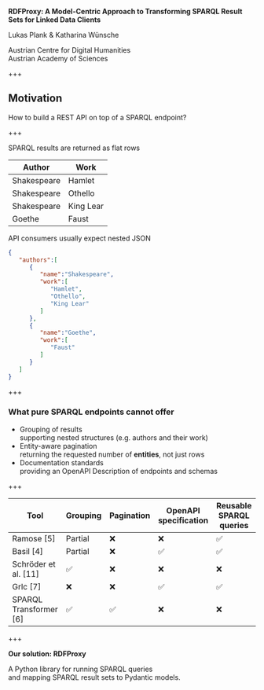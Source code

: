 **RDFProxy: A Model-Centric Approach to Transforming SPARQL Result Sets for Linked Data Clients** <!-- .element: class="font-size-125" -->

Lukas Plank & Katharina Wünsche

<span class="font-size-75">
Austrian Centre for Digital Humanities<br> 
Austrian Academy of Sciences
</span>

+++

## Motivation
How to build a REST API on top of a SPARQL endpoint? <!-- .element: class="fragment" data-fragment-index="1" -->

+++

<div class="flex">
<div>
SPARQL results are returned as flat rows

| Author      | Work    | 
| ----------- | ------- |
| Shakespeare | Hamlet  |
| Shakespeare | Othello |
| Shakespeare | King Lear |
| Goethe      | Faust   |
<!-- .element: class="font-size-75 mx-25" -->

</div>
<div class="fragment bl-1">
API consumers usually expect nested JSON

```json
{
   "authors":[
      {
         "name":"Shakespeare",
         "work":[
            "Hamlet",
            "Othello",
            "King Lear"
         ]
      },
      {
         "name":"Goethe",
         "work":[
            "Faust"
         ]
      }
   ]
}
```
</div>

+++

### What pure SPARQL endpoints cannot offer
<ul class="fragmented-list">
<li class="fragment">Grouping of results <br><span class="font-size-75">supporting nested structures (e.g. authors and their work)<span> </li>
<li class="fragment">Entity-aware pagination <br><span class="font-size-75">returning the requested number of <b>entities</b>, not just rows<span> </li>
<li class="fragment">Documentation standards <br><span class="font-size-75">providing an OpenAPI Description of endpoints and schemas<span> </li>
</ul>

+++

<table class="font-size-75">
  <thead>
    <tr>
      <th>Tool</th>
      <th>Grouping</th>
      <th>Pagination</th>
      <th>OpenAPI specification</th>
      <th>Reusable SPARQL queries</th>
    </tr>
  </thead>
  <tbody>
    <tr>
      <td>Ramose [5]</td>
      <td class="fragment" data-fragment-index="1">Partial</td>
      <td class="fragment" data-fragment-index="1">❌</td>
      <td class="fragment" data-fragment-index="1">❌</td>
      <td class="fragment" data-fragment-index="1">✅</td>
    </tr>
    <tr>
      <td>Basil [4]</td>
      <td class="fragment" data-fragment-index="1">Partial</td>
      <td class="fragment" data-fragment-index="1">❌</td>
      <td class="fragment" data-fragment-index="1">✅</td>
      <td class="fragment" data-fragment-index="1">✅</td>
    </tr>
    <tr>
      <td>Schröder et al. [11]</td>
      <td class="fragment" data-fragment-index="1">✅</td>
      <td class="fragment" data-fragment-index="1">❌</td>
      <td class="fragment" data-fragment-index="1">❌</td>
      <td class="fragment" data-fragment-index="1">❌</td>
    </tr>
    <tr>
      <td>Grlc [7]</td>
      <td class="fragment" data-fragment-index="1">❌</td>
      <td class="fragment" data-fragment-index="1">❌</td>
      <td class="fragment" data-fragment-index="1">✅</td>
      <td class="fragment" data-fragment-index="1">✅</td>
    </tr>
    <tr>
      <td>SPARQL Transformer [6]</td>
      <td class="fragment" data-fragment-index="1">✅</td>
      <td class="fragment" data-fragment-index="1">✅</td>
      <td class="fragment" data-fragment-index="1">❌</td>
      <td class="fragment" data-fragment-index="1">❌</td>
    </tr>
  </tbody>
</table>


+++

<p><strong>Our solution: RDFProxy</strong></p>

<p class="fragment">A Python library for running SPARQL queries <br/>and mapping SPARQL result sets to Pydantic models.</p>
